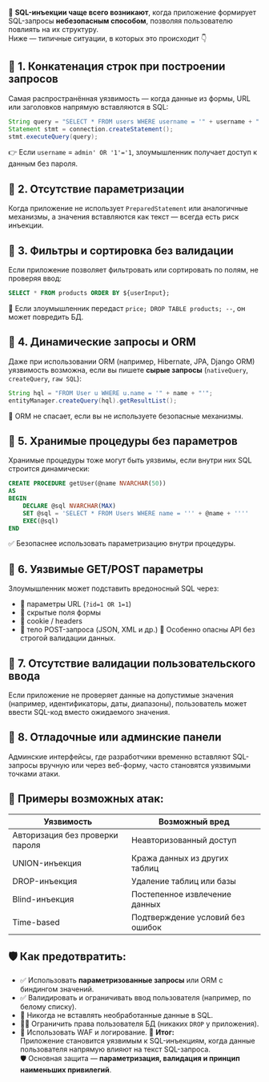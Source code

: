 📌 **SQL-инъекции чаще всего возникают**, когда приложение формирует SQL-запросы **небезопасным способом**, позволяя пользователю повлиять на их структуру.  
Ниже — типичные ситуации, в которых это происходит 👇
## 🧨 1. **Конкатенация строк при построении запросов**
Самая распространённая уязвимость — когда данные из формы, URL или заголовков напрямую вставляются в SQL:
```java
String query = "SELECT * FROM users WHERE username = '" + username + "'";
Statement stmt = connection.createStatement();
stmt.executeQuery(query);
```
👉 Если `username` = `admin' OR '1'='1`, злоумышленник получает доступ к данным без пароля.
## 🧨 2. **Отсутствие параметризации**
Когда приложение не использует `PreparedStatement` или аналогичные механизмы, а значения вставляются как текст — всегда есть риск инъекции.
## 🧨 3. **Фильтры и сортировка без валидации**
Если приложение позволяет фильтровать или сортировать по полям, не проверяя ввод:
```sql
SELECT * FROM products ORDER BY ${userInput};
```
🧠 Если злоумышленник передаст `price; DROP TABLE products; --`, он может повредить БД.
## 🧨 4. **Динамические запросы и ORM**
Даже при использовании ORM (например, Hibernate, JPA, Django ORM) уязвимость возможна, если вы пишете **сырые запросы** (`nativeQuery`, `createQuery`, `raw SQL`):
```java
String hql = "FROM User u WHERE u.name = '" + name + "'";
entityManager.createQuery(hql).getResultList();
```
📛 ORM не спасает, если вы не используете безопасные механизмы.
## 🧨 5. **Хранимые процедуры без параметров**
Хранимые процедуры тоже могут быть уязвимы, если внутри них SQL строится динамически:
```sql
CREATE PROCEDURE getUser(@name NVARCHAR(50))
AS
BEGIN
    DECLARE @sql NVARCHAR(MAX)
    SET @sql = 'SELECT * FROM Users WHERE name = ''' + @name + ''''
    EXEC(@sql)
END
```
✅ Безопаснее использовать параметризацию внутри процедуры.
## 🧨 6. **Уязвимые GET/POST параметры**
Злоумышленник может подставить вредоносный SQL через:
- 🔹 параметры URL (`?id=1 OR 1=1`)
- 🔹 скрытые поля формы
- 🔹 cookie / headers
- 🔹 тело POST-запроса (JSON, XML и др.)
📌 Особенно опасны API без строгой валидации данных.
## 🧨 7. **Отсутствие валидации пользовательского ввода**
Если приложение не проверяет данные на допустимые значения (например, идентификаторы, даты, диапазоны), пользователь может ввести SQL-код вместо ожидаемого значения.
## 🧨 8. **Отладочные или админские панели**
Админские интерфейсы, где разработчики временно вставляют SQL-запросы вручную или через веб-форму, часто становятся уязвимыми точками атаки.
## 🧠 Примеры возможных атак:

|Уязвимость|Возможный вред|
|---|---|
|Авторизация без проверки пароля|Неавторизованный доступ|
|UNION-инъекция|Кража данных из других таблиц|
|DROP-инъекция|Удаление таблиц или базы|
|Blind-инъекция|Постепенное извлечение данных|
|Time-based|Подтверждение условий без ошибок|
## 🛡️ Как предотвратить:
- ✅ Использовать **параметризованные запросы** или ORM с биндингом значений.
- ✅ Валидировать и ограничивать ввод пользователя (например, по белому списку).
- 🚫 Никогда не вставлять необработанные данные в SQL.
- 🧑‍💻 Ограничить права пользователя БД (никаких `DROP` у приложения).
- 🧭 Использовать WAF и логирование.
📌 **Итог:**  
Приложение становится уязвимым к SQL-инъекциям, когда данные пользователя напрямую влияют на текст SQL-запроса.  
🛡️ Основная защита — **параметризация, валидация и принцип наименьших привилегий**.